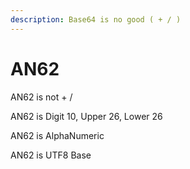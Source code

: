 ```yaml
---
description: Base64 is no good ( + / )
---
```


# AN62

AN62 is not + /

AN62 is Digit 10, Upper 26, Lower 26

AN62 is AlphaNumeric

AN62 is UTF8 Base
